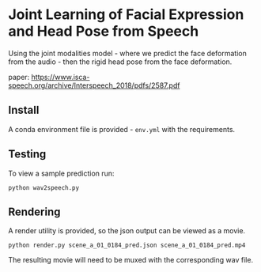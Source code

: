 # Joint Learning of Facial Expression and Head Pose from Speech

Using the joint modalities model - where we predict the face deformation
from the audio - then the rigid head pose from the face deformation.

paper: <https://www.isca-speech.org/archive/Interspeech_2018/pdfs/2587.pdf>


## Install

A conda environment file is provided - `env.yml` with the requirements.


## Testing

To view a sample prediction run:

    python wav2speech.py

## Rendering

A render utility is provided, so the json output can be viewed as a movie.

    python render.py scene_a_01_0184_pred.json scene_a_01_0184_pred.mp4

The resulting movie will need to be muxed with the corresponding wav file.

